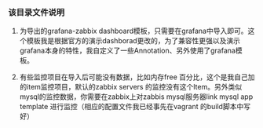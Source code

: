 ### 该目录文件说明

1. 为导出的grafana-zabbix dashboard模板，只需要在grafana中导入即可。这个模板我是根据官方的演示dashborad更改的，为了兼容性更强以及演示grafana本身的特性，我自定义了一些Annotation、另外使用了grafana模板。

2. 有些监控项目在导入后可能没有数据，比如内存free 百分比，这个是我自己加的item监控项目，默认的zabbix servers 的监控没有这个Item。另外类似mysql的监控数据，你需要在zabbix上对zabbis mysql服务器link mysql app template 进行监控（相应的配置文件我已经事先在vagrant 的build脚本中写好）
